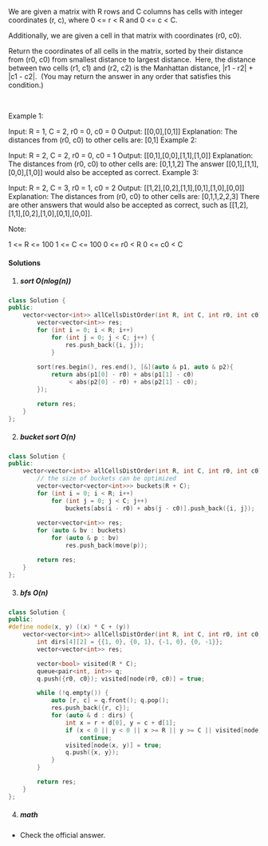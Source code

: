 We are given a matrix with R rows and C columns has cells with integer coordinates (r, c), where 0 <= r < R and 0 <= c < C.

Additionally, we are given a cell in that matrix with coordinates (r0, c0).

Return the coordinates of all cells in the matrix, sorted by their distance from (r0, c0) from smallest distance to largest distance.  Here, the distance between two cells (r1, c1) and (r2, c2) is the Manhattan distance, |r1 - r2| + |c1 - c2|.  (You may return the answer in any order that satisfies this condition.)

 

Example 1:

Input: R = 1, C = 2, r0 = 0, c0 = 0
Output: [[0,0],[0,1]]
Explanation: The distances from (r0, c0) to other cells are: [0,1]
Example 2:

Input: R = 2, C = 2, r0 = 0, c0 = 1
Output: [[0,1],[0,0],[1,1],[1,0]]
Explanation: The distances from (r0, c0) to other cells are: [0,1,1,2]
The answer [[0,1],[1,1],[0,0],[1,0]] would also be accepted as correct.
Example 3:

Input: R = 2, C = 3, r0 = 1, c0 = 2
Output: [[1,2],[0,2],[1,1],[0,1],[1,0],[0,0]]
Explanation: The distances from (r0, c0) to other cells are: [0,1,1,2,2,3]
There are other answers that would also be accepted as correct, such as [[1,2],[1,1],[0,2],[1,0],[0,1],[0,0]].
 

Note:

1 <= R <= 100
1 <= C <= 100
0 <= r0 < R
0 <= c0 < C

#### Solutions

1. ##### sort O(nlog(n))

```c++
class Solution {
public:
    vector<vector<int>> allCellsDistOrder(int R, int C, int r0, int c0) {
        vector<vector<int>> res;
        for (int i = 0; i < R; i++)
            for (int j = 0; j < C; j++) {
                res.push_back({i, j});
            }
        
        sort(res.begin(), res.end(), [&](auto & p1, auto & p2){
            return abs(p1[0] - r0) + abs(p1[1] - c0)
                 < abs(p2[0] - r0) + abs(p2[1] - c0);
        });

        return res;
    }
};
```

2. ##### bucket sort O(n)

```c++
class Solution {
public:
    vector<vector<int>> allCellsDistOrder(int R, int C, int r0, int c0) {
        // the size of buckets can be optimized
        vector<vector<vector<int>>> buckets(R + C);
        for (int i = 0; i < R; i++)
            for (int j = 0; j < C; j++)
                buckets[abs(i - r0) + abs(j - c0)].push_back({i, j});
        
        vector<vector<int>> res;
        for (auto & bv : buckets)
            for (auto & p : bv)
                res.push_back(move(p));

        return res;
    }
};
```


3. ##### bfs O(n)

```c++
class Solution {
public:
#define node(x, y) ((x) * C + (y))
    vector<vector<int>> allCellsDistOrder(int R, int C, int r0, int c0) {
        int dirs[4][2] = {{1, 0}, {0, 1}, {-1, 0}, {0, -1}};
        vector<vector<int>> res;

        vector<bool> visited(R * C);
        queue<pair<int, int>> q;
        q.push({r0, c0}); visited[node(r0, c0)] = true;

        while (!q.empty()) {
            auto [r, c] = q.front(); q.pop();
            res.push_back({r, c});
            for (auto & d : dirs) {
                int x = r + d[0], y = c + d[1];
                if (x < 0 || y < 0 || x >= R || y >= C || visited[node(x, y)])
                    continue;
                visited[node(x, y)] = true;
                q.push({x, y});
            }
        }

        return res;
    }
};
```

4. ##### math

- Check the official answer.